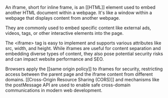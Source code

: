 An iframe, short for inline frame, is an [[HTML]] element used to embed another HTML document within a webpage. It's like a window within a webpage that displays content from another webpage.

They are commonly used to embed specific content like external ads, videos, tags, or other interactive elements into the page.

The \<iframe> tag is easy to implement and supports various attributes like src, width, and height. While iframes are useful for content separation and embedding diverse types of content, they also pose potential security risks and can impact website performance and SEO. 

Browsers apply the [[same origin policy]] to iframes for security, restricting access between the parent page and the iframe content from different domains. [[Cross-Origin Resource Sharing (CORS)]] and mechanisms like the postMessage API are used to enable safe cross-domain communications in modern web development.



